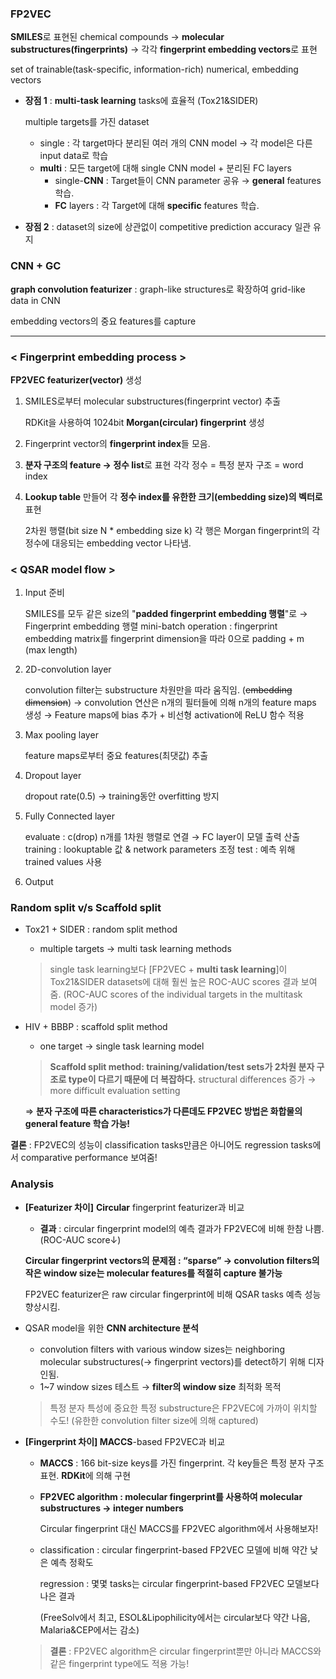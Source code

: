 ### FP2VEC

**SMILES**로 표현된 chemical compounds → **molecular substructures(fingerprints)** → 각각 **fingerprint embedding vectors**로 표현

set of trainable(task-specific, information-rich) numerical, embedding vectors

- **장점 1** : **multi-task learning** tasks에 효율적 (Tox21&SIDER)
    
    multiple targets를 가진 dataset
    
    - single : 각 target마다 분리된 여러 개의 CNN model → 각 model은 다른 input data로 학습
    - **multi** : 모든 target에 대해 single CNN model + 분리된 FC layers
        - single-**CNN** : Target들이 CNN parameter 공유 → **general** features 학습.
        - **FC** layers :  각 Target에 대해 **specific** features 학습.
- **장점 2** : dataset의 size에 상관없이 competitive prediction accuracy 일관 유지

### CNN + GC

**graph convolution featurizer** : graph-like structures로 확장하여 grid-like data in CNN

embedding vectors의 중요 features를 capture

---

### < Fingerprint embedding process >

 **FP2VEC featurizer(vector)** 생성

1. SMILES로부터 molecular substructures(fingerprint vector) 추출
    
    RDKit을 사용하여 1024bit **Morgan(circular) fingerprint** 생성
    
2. Fingerprint vector의 **fingerprint index**들 모음.
3. **분자 구조의 feature → 정수 list**로 표현
각각 정수 = 특정 분자 구조 = word index
4. **Lookup table** 만들어 각 **정수 index를 유한한 크기(embedding size)의 벡터로** 표현
    
    2차원 행렬(bit size N * embedding size k)
    각 행은 Morgan fingerprint의 각 정수에 대응되는 embedding vector 나타냄.
    

### < QSAR model flow >

1. Input 준비
    
    SMILES를 모두 같은 size의 "**padded fingerprint embedding 행렬**"로 → Fingerprint embedding 행렬
    mini-batch operation : fingerprint embedding matrix를 fingerprint dimension을 따라 0으로 padding + m (max length)
    
2. 2D-convolution layer
    
    convolution filter는 substructure 차원만을 따라 움직임. (~~embedding dimension~~)
    → convolution 연산은 n개의 필터들에 의해 n개의 feature maps 생성
    → Feature maps에 bias 추가 + 비선형 activation에 ReLU 함수 적용
    
3. Max pooling layer
    
    feature maps로부터 중요 features(최댓값) 추출
    
4. Dropout layer
    
    dropout rate(0.5) → training동안 overfitting 방지
    
5. Fully Connected layer
    
    evaluate : c(drop) n개를 1차원 행렬로 연결 → FC layer이 모델 출력 산출
    training : lookuptable 값 & network parameters 조정
    test : 예측 위해 trained values 사용
    
6. Output

### Random split v/s Scaffold split

- Tox21 + SIDER : random split method
    - multiple targets → multi task learning methods
    
    > single task learning보다 [FP2VEC + **multi task learning**]이 Tox21&SIDER datasets에 대해 훨씬 높은 ROC-AUC scores 결과 보여줌.
    (ROC-AUC scores of the individual targets in the multitask model 증가)
    > 
- HIV + BBBP : scaffold split method
    - one target → single task learning model
    
    > **Scaffold split method: training/validation/test sets가 2차원 분자 구조로 type이 다르기 때문에 더 복잡하다.**
    structural differences 증가 → more difficult evaluation setting
    > 
    
    ⇒ **분자 구조에 따른 characteristics가 다른데도 FP2VEC 방법은 화합물의 general feature 학습 가능!**
    

**결론** : FP2VEC의 성능이 classification tasks만큼은 아니어도 regression tasks에서 comparative performance 보여줌!

### Analysis

- **[Featurizer 차이]** **Circular** fingerprint featurizer과 비교
    - **결과** : circular fingerprint model의 예측 결과가 FP2VEC에 비해 한참 나쁨. (ROC-AUC score↓)
    
    **Circular fingerprint vectors의 문제점 : “sparse” → convolution filters의 작은 window size는 molecular features를 적절히 capture 불가능**
    
    FP2VEC featurizer은 raw circular fingerprint에 비해 QSAR tasks 예측 성능 향상시킴.
    
- QSAR model을 위한 **CNN architecture 분석**
    - convolution filters with various window sizes는 neighboring molecular substructures(→ fingerprint vectors)를 detect하기 위해 디자인됨.
    - 1~7 window sizes 테스트 → **filter의 window size** 최적화 목적
    
    > 특정 분자 특성에 중요한 특정 substructure은 FP2VEC에 가까이 위치할 수도! (유한한 convolution filter size에 의해 captured)
    > 
- **[Fingerprint 차이] MACCS**-based FP2VEC과 비교
    - **MACCS** : 166 bit-size keys를 가진 fingerprint. 각 key들은 특정 분자 구조 표현. **RDKit**에 의해 구현
    - **FP2VEC algorithm : molecular fingerprint를 사용하여 molecular substructures → integer numbers**
        
        Circular fingerprint 대신 MACCS를 FP2VEC algorithm에서 사용해보자!
        
    - classification : circular fingerprint-based FP2VEC 모델에 비해 약간 낮은 예측 정확도
        
        regression : 몇몇 tasks는 circular fingerprint-based FP2VEC 모델보다 나은 결과
        
        (FreeSolv에서 최고, ESOL&Lipophilicity에서는 circular보다 약간 나음, Malaria&CEP에서는 감소)
        
    
    > **결론** : FP2VEC algorithm은 circular fingerprint뿐만 아니라 MACCS와 같은 fingerprint type에도 적용 가능!